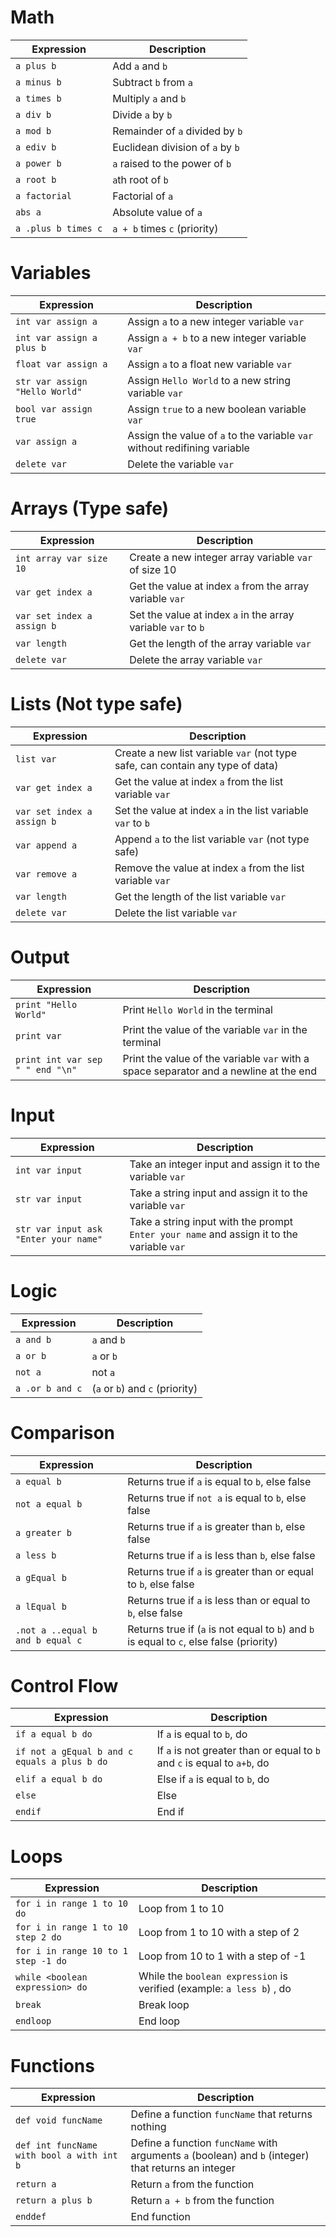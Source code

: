 # Math
| Expression | Description |
|---|---|
| `a plus b` | Add `a` and `b` |
| `a minus b` | Subtract `b` from `a` |
| `a times b` | Multiply `a` and `b` |
| `a div b` | Divide `a` by `b` |
| `a mod b` | Remainder of `a` divided by `b` |
| `a ediv b` | Euclidean division of `a` by `b` |
| `a power b` | `a` raised to the power of `b` |
| `a root b` | `a`th root of `b` |
| `a factorial` | Factorial of `a` |
| `abs a` | Absolute value of `a` |
| `a .plus b times c` | `a + b` times `c` (priority) |

# Variables
| Expression | Description |
|---|---|
| `int var assign a` | Assign `a` to a new integer variable `var` |
| `int var assign a plus b` | Assign `a + b` to a new integer variable `var` |
| `float var assign a` | Assign `a` to a float new variable `var` |
| `str var assign "Hello World"` | Assign `Hello World` to a new string variable `var` |
| `bool var assign true` | Assign `true` to a new boolean variable `var` |
| `var assign a` | Assign the value of `a` to the variable `var` without redifining variable |
| `delete var` | Delete the variable `var` |

# Arrays (Type safe)
| Expression | Description |
|---|---|
| `int array var size 10` | Create a new integer array variable `var` of size 10 |
| `var get index a` | Get the value at index `a` from the array variable `var` |
| `var set index a assign b` | Set the value at index `a` in the array variable `var` to `b` |
| `var length` | Get the length of the array variable `var` |
| `delete var` | Delete the array variable `var` |

# Lists (Not type safe)
| Expression | Description |
|---|---|
| `list var` | Create a new list variable `var` (not type safe, can contain any type of data) |
| `var get index a` | Get the value at index `a` from the list variable `var` |
| `var set index a assign b` | Set the value at index `a` in the list variable `var` to `b` |
| `var append a` | Append `a` to the list variable `var` (not type safe) |
| `var remove a` | Remove the value at index `a` from the list variable `var` |
| `var length` | Get the length of the list variable `var` |
| `delete var` | Delete the list variable `var` |

# Output
| Expression | Description |
|---|---|
| `print "Hello World"` | Print `Hello World` in the terminal |
| `print var` | Print the value of the variable `var` in the terminal |
| `print int var sep " " end "\n"` | Print the value of the variable `var` with a space separator and a newline at the end |

# Input
| Expression | Description |
|---|---|
| `int var input` | Take an integer input and assign it to the variable `var` |
| `str var input` | Take a string input and assign it to the variable `var` |
| `str var input ask "Enter your name"` | Take a string input with the prompt `Enter your name` and assign it to the variable `var` |

# Logic
| Expression | Description |
|---|---|
| `a and b` | `a` and `b` |
| `a or b` | `a` or `b` |
| `not a` | not `a` |
| `a .or b and c` | (`a` or `b`) and `c` (priority)|

# Comparison
| Expression | Description |
|---|---|
| `a equal b` | Returns true if `a` is equal to `b`, else false |
| `not a equal b` | Returns true if `not a` is equal to `b`, else false |
| `a greater b` | Returns true if `a` is greater than `b`, else false |
| `a less b` | Returns true if `a` is less than `b`, else false |
| `a gEqual b` | Returns true if `a` is greater than or equal to `b`, else false |
| `a lEqual b` | Returns true if `a` is less than or equal to `b`, else false |
| `.not a ..equal b and b equal c` | Returns true if (`a` is not equal to `b`) and `b` is equal to `c`, else false (priority) |

# Control Flow
| Expression | Description |
|---|---|
| `if a equal b do` | If `a` is equal to `b`, do |
| `if not a gEqual b and c equals a plus b do` | If `a` is not greater than or equal to `b` and `c` is equal to `a+b`, do |
| `elif a equal b do` | Else if `a` is equal to `b`, do |
| `else` | Else |
| `endif` | End if |

# Loops
| Expression | Description |
|---|---|
| `for i in range 1 to 10 do` | Loop from 1 to 10 |
| `for i in range 1 to 10 step 2 do` | Loop from 1 to 10 with a step of 2 |
| `for i in range 10 to 1 step -1 do` | Loop from 10 to 1 with a step of -1 |
| `while <boolean expression> do` | While the `boolean expression` is verified (example: `a less b`) , do |
| `break` | Break loop |
| `endloop` | End loop |

# Functions
| Expression | Description |
|---|---|
| `def void funcName ` | Define a function `funcName` that returns nothing |
| `def int funcName with bool a with int b` | Define a function `funcName` with arguments `a` (boolean) and `b` (integer) that returns an integer |
| `return a` | Return `a` from the function |
| `return a plus b` | Return `a + b` from the function |
| `enddef` | End function |

